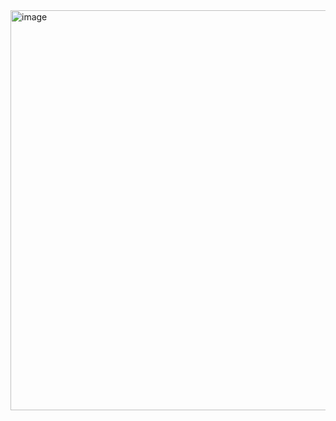 
<img width="994" height="640" alt="image" src="https://github.com/user-attachments/assets/0eab3ef3-d7d5-4990-aaf8-4a2869732a0f" />
